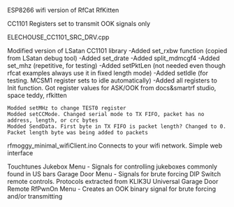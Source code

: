 ESP8266 wifi version of RfCat RfKitten

CC1101 Registers set to transmit OOK signals only

ELECHOUSE_CC1101_SRC_DRV.cpp

Modified version of LSatan CC1101 library
-Added set_rxbw function (copied from LSatan debug tool)
-Added set_drate
-Added split_mdmcgf4
-Added set_mhz (repetitive, for testing)
-Added setPktLen (not needed even though rfcat examples always use it in fixed length mode)
-Added setIdle (for testing. MCSM1 register sets to idle automatically)
-Added all registers to Init function. Got register values for ASK/OOK from docs&smartrf studio, space teddy, rfkitten

    Modded setMHz to change TEST0 register
    Modded setCCMode. Changed serial mode to TX FIFO, packet has no address, length, or crc bytes
    Modded SendData. First byte in TX FIFO is packet length? Changed to 0. Packet length byte was being added to packets


rfmoggy_minimal_wifiClient.ino
   Connects to your wifi network. Simple web interface
   
   Touchtunes Jukebox Menu - Signals for controlling jukeboxes commonly found in US bars
   Garage Door Menu - Signals for brute forcing DIP Switch remote controls. Protocols extracted from KLIK3U Universal Garage Door Remote
   RfPwnOn Menu - Creates an OOK binary signal for brute forcing and/or transmitting


